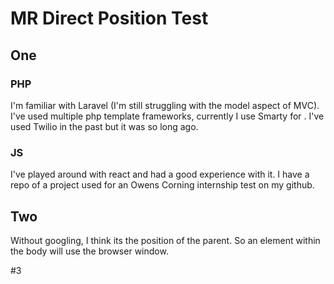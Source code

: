 
# MR Direct Position Test

## One
### PHP
I'm familiar with Laravel (I'm still struggling with the model aspect of MVC). I've used multiple php template frameworks, currently I use Smarty for . I've used Twilio in the past but it was so long ago. 

### JS
I've played around with react and had a good experience with it. I have a repo of a project used for an Owens Corning internship test on my github. 


## Two
Without googling, I think its the position of the parent. So an element within the body will use the browser window.


#3